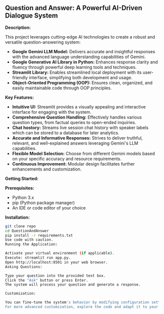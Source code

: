## Question and Answer: A Powerful AI-Driven Dialogue System

**Description:**

This project leverages cutting-edge AI technologies to create a robust and versatile question-answering system:

* **Google Gemini LLM Model:** Delivers accurate and insightful responses with the advanced language understanding capabilities of Gemini.
* **Google Generative AI Library in Python:** Enhances response clarity and fluency through powerful deep learning tools and techniques.
* **Streamlit Library:** Enables streamlined local deployment with its user-friendly interface, simplifying both development and usage.
* **Object-Oriented Programming (OOP):** Ensures clean, organized, and easily maintainable code through OOP principles.

**Key Features:**

* **Intuitive UI:** Streamlit provides a visually appealing and interactive interface for engaging with the system.
* **Comprehensive Question Handling:** Effectively handles various question types, from factual queries to open-ended inquiries.
* **Chat hostory:** Streams live session chat history with speaker labels which can be stored to a database for later analytics.
* **Accurate and Informative Responses:** Strives to deliver truthful, relevant, and well-explained answers leveraging Gemini's LLM capabilities.
* **Flexible Model Selection:** Choose from different Gemini models based on your specific accuracy and resource requirements.
* **Continuous Improvement:** Modular design facilitates further enhancements and customization.

**Getting Started:**

**Prerequisites:**

* Python 3.x
* pip (Python package manager)
* An IDE or code editor of your choice

**Installation:**

```bash
git clone repo
cd QuestionAndAnswer
pip install -r requirements.txt
Use code with caution.
Running the Application:

Activate your virtual environment (if applicable).
Execute: streamlit run app.py.
Open http://localhost:8501 in your web browser.
Asking Questions:

Type your question into the provided text box.
Click the "Ask" button or press Enter.
The system will process your question and generate a response.

Customization:

You can fine-tune the system's behavior by modifying configuration settings in the config.py file.
For more advanced customization, explore the code and adapt it to your specific needs.
